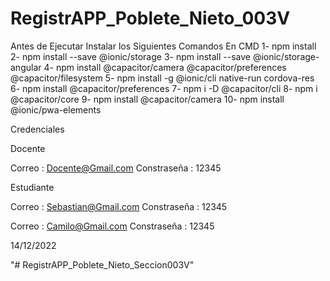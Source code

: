 # RegistrAPP_Poblete_Nieto_003V

Antes de Ejecutar Instalar los Siguientes Comandos En CMD
  1- npm install
  2- npm install --save @ionic/storage
  3- npm install --save @ionic/storage-angular
  4- npm install @capacitor/camera @capacitor/preferences @capacitor/filesystem
  5- npm install -g @ionic/cli native-run cordova-res
  6- npm install @capacitor/preferences
  7-  npm i -D @capacitor/cli
  8-  npm i @capacitor/core
  9-  npm install @capacitor/camera
  10- npm install @ionic/pwa-elements


Credenciales

Docente

Correo : Docente@Gmail.com
Constraseña : 12345


Estudiante

Correo : Sebastian@Gmail.com
Constraseña : 12345

Correo : Camilo@Gmail.com
Constraseña : 12345




14/12/2022




"# RegistrAPP_Poblete_Nieto_Seccion003V" 
